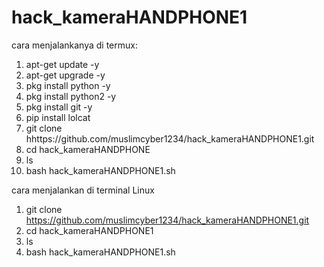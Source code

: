 # hack_kameraHANDPHONE1

cara menjalankanya di termux:

1.    apt-get update -y
2.    apt-get upgrade -y
3.    pkg install python -y
4.    pkg install python2 -y
5.    pkg install git -y
6.    pip install lolcat
7.    git clone hhttps://github.com/muslimcyber1234/hack_kameraHANDPHONE1.git
8.    cd hack_kameraHANDPHONE
9.    ls
10.   bash hack_kameraHANDPHONE1.sh

cara menjalankan di terminal Linux

1.    git clone https://github.com/muslimcyber1234/hack_kameraHANDPHONE1.git
2.    cd hack_kameraHANDPHONE1
3.    ls
4.    bash hack_kameraHANDPHONE1.sh
